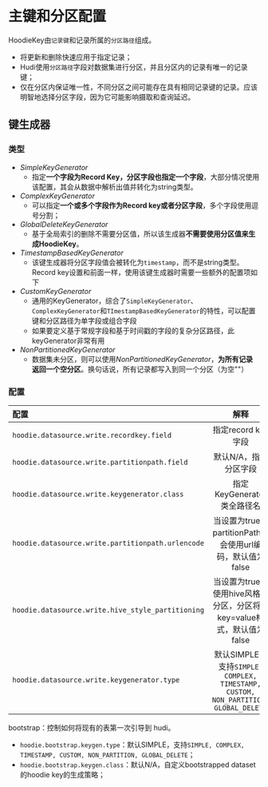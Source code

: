# 主键和分区配置

HoodieKey由`记录键`和记录所属的`分区路径`组成。

- 将更新和删除快速应用于指定记录；
- Hudi使用`分区路径`字段对数据集进行分区，并且分区内的记录有唯一的记录键；
- 仅在分区内保证唯一性，不同分区之间可能存在具有相同记录键的记录。应该明智地选择分区字段，因为它可能影响摄取和查询延迟。



## 键生成器

### 类型

- *SimpleKeyGenerator*
  - 指定**一个字段为Record Key，分区字段也指定一个字段**，大部分情况使用该配置，其会从数据中解析出值并转化为string类型。
- *ComplexKeyGenerator*
  - 可以指定**一个或多个字段作为Record key或者分区字段**，多个字段使用逗号分割；
- *GlobalDeleteKeyGenerator*
  - 基于全局索引的删除不需要分区值，所以该生成器**不需要使用分区值来生成HoodieKey**。
- *TimestampBasedKeyGenerator*
  - 该键生成器将分区字段值会被转化为`timestamp`，而不是string类型。Record key设置和前面一样，使用该键生成器时需要一些额外的配置项如下
- *CustomKeyGenerator*
  - 通用的KeyGenerator，综合了`SimpleKeyGenerator`、`ComplexKeyGenerator`和`TImestampBasedKeyGenerator`的特性，可以配置键和分区路径为单字段或组合字段
  - 如果要定义基于常规字段和基于时间戳的字段的复杂分区路径，此keyGenerator非常有用
- *NonPartitionedKeyGenerator*
  - 数据集未分区，则可以使用*NonPartitionedKeyGenerator*，**为所有记录返回一个空分区**。换句话说，所有记录都写入到同一个分区（为空""）

### 配置

| 配置 | 解释 |
| :------------------------------------------------ | :----------------------------------------------------------: |
| `hoodie.datasource.write.recordkey.field` | 指定record key字段 |
| `hoodie.datasource.write.partitionpath.field` | 默认N/A，指定分区字段 |
| `hoodie.datasource.write.keygenerator.class` | 指定KeyGenerator类全路径名 |
| `hoodie.datasource.write.partitionpath.urlencode` | 当设置为true，partitionPath将会使用url编码，默认值为false |
| `hoodie.datasource.write.hive_style_partitioning` | 当设置为true，使用hive风格的分区，分区将为key=value格式，默认值为false |
| `hoodie.datasource.write.keygenerator.type` | 默认SIMPLE，支持`SIMPLE, COMPLEX, TIMESTAMP, CUSTOM, NON_PARTITION, GLOBAL_DELETE` |



bootstrap：控制如何将现有的表第一次引导到 hudi。

- `hoodie.bootstrap.keygen.type`：默认SIMPLE，支持`SIMPLE, COMPLEX, TIMESTAMP, CUSTOM, NON_PARTITION, GLOBAL_DELETE`；
- `hoodie.bootstrap.keygen.class`：默认N/A，自定义bootstrapped dataset的hoodie key的生成策略；

